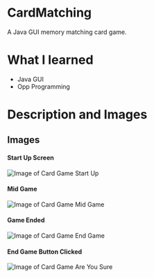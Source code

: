 # CardMatching
A Java GUI memory matching card game.

# What I learned
* Java GUI
* Opp Programming

# Description and Images


## Images
#### Start Up Screen
![Image of Card Game Start Up](https://github.com/negrt/cv/blob/master/images/CardGameStartUp.png?raw=true)

#### Mid Game
![Image of Card Game Mid Game](https://github.com/negrt/cv/blob/master/images/CardGameMidGame.png?raw=true)

#### Game Ended
![Image of Card Game End Game](https://github.com/negrt/cv/blob/master/images/CardGameEndGame.png?raw=true)

#### End Game Button Clicked
![Image of Card Game Are You Sure](https://github.com/negrt/cv/blob/master/images/CardGameAreYouSure.png?raw=true)
